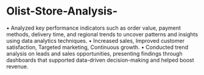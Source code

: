 # Olist-Store-Analysis-
• Analyzed key performance indicators such as order value, payment methods, delivery time, and 
regional trends to uncover patterns and insights using data analytics techniques. 
• Increased sales, Improved customer satisfaction, Targeted marketing, Continuous growth. 
• Conducted trend analysis on leads and sales opportunities, presenting findings through dashboards that 
supported data-driven decision-making and helped boost revenue.
